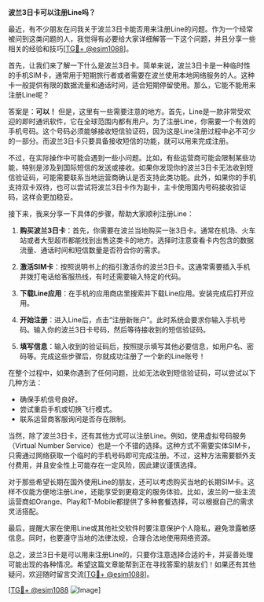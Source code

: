 **波兰3日卡可以注册Line吗？**

最近，有不少朋友在问我关于波兰3日卡能否用来注册Line的问题。作为一个经常被问到这类问题的人，我觉得有必要给大家详细解答一下这个问题，并且分享一些相关的经验和技巧[[TG💪+ @esim1088](https://t.me/s/esim1088)]。

首先，让我们来了解一下什么是波兰3日卡。简单来说，波兰3日卡是一种临时性的手机SIM卡，通常用于短期旅行者或者需要在波兰使用本地网络服务的人。这种卡一般提供有限的数据流量和通话时间，适合短期停留使用。那么，它能不能用来注册Line呢？

答案是：**可以！** 但是，这里有一些需要注意的地方。首先，Line是一款非常受欢迎的即时通讯软件，它在全球范围内都有用户。为了注册Line，你需要一个有效的手机号码。这个号码必须能够接收短信验证码，因为这是Line注册过程中必不可少的一部分。而波兰3日卡只要具备接收短信的功能，就可以用来完成注册。

不过，在实际操作中可能会遇到一些小问题。比如，有些运营商可能会限制某些功能，特别是涉及到国际短信的发送或接收。如果你发现你的波兰3日卡无法收到短信验证码，可能需要联系当地运营商确认是否支持此类功能。此外，如果你的手机支持双卡双待，也可以尝试将波兰3日卡作为副卡，主卡使用国内号码接收验证码，这样会更加稳妥。

接下来，我来分享一下具体的步骤，帮助大家顺利注册Line：

1. **购买波兰3日卡**：首先，你需要在波兰当地购买一张3日卡。通常在机场、火车站或者大型超市都能找到出售这类卡的地方。选择时注意查看卡内包含的数据流量、通话时间和短信数量是否符合你的需求。

2. **激活SIM卡**：按照说明书上的指引激活你的波兰3日卡。这通常需要插入手机并拨打电话给客服热线，有时还需要输入特定的代码。

3. **下载Line应用**：在手机的应用商店里搜索并下载Line应用。安装完成后打开应用。

4. **开始注册**：进入Line后，点击“注册新账户”。此时系统会要求你输入手机号码。输入你的波兰3日卡号码，然后等待接收到的短信验证码。

5. **填写信息**：输入收到的验证码后，按照提示填写其他必要信息，如用户名、密码等。完成这些步骤后，你就成功注册了一个新的Line账号！

在整个过程中，如果你遇到了任何问题，比如无法收到短信验证码，可以尝试以下几种方法：
- 确保手机信号良好。
- 尝试重启手机或切换飞行模式。
- 联系运营商客服询问是否存在限制。

当然，除了波兰3日卡，还有其他方式可以注册Line。例如，使用虚拟号码服务（Virtual Number Service）也是一个不错的选择。这种方式不需要实体SIM卡，只需通过网络获取一个临时的手机号码即可完成注册。不过，这种方法需要额外支付费用，并且安全性上可能存在一定风险，因此建议谨慎选择。

对于那些希望长期在国外使用Line的朋友，还可以考虑购买当地的长期SIM卡。这样不仅能方便地注册Line，还能享受到更稳定的服务体验。比如，波兰的一些主流运营商如Orange、Play和T-Mobile都提供了多种套餐选择，可以根据自己的需求灵活搭配。

最后，提醒大家在使用Line或其他社交软件时要注意保护个人隐私，避免泄露敏感信息。同时，也要遵守当地的法律法规，合理合法地使用网络资源。

总之，波兰3日卡是可以用来注册Line的，只要你注意选择合适的卡，并妥善处理可能出现的各种情况。希望这篇文章能帮到正在寻找答案的朋友们！如果还有其他疑问，欢迎随时留言交流[[TG💪+ @esim1088](https://t.me/s/esim1088)]。

[[TG💪+ @esim1088](https://t.me/s/esim1088) ![Image](https://i.postimg.cc/4NQfJmqS/Snipaste-2025-05-13-00-14-12.png)]